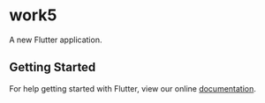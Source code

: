 # work5

A new Flutter application.

## Getting Started

For help getting started with Flutter, view our online
[documentation](https://flutter.io/).
